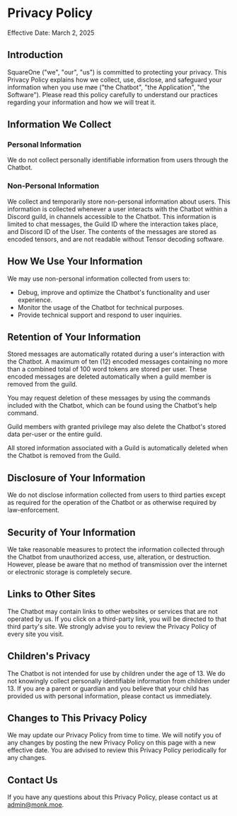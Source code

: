 # Privacy Policy

Effective Date: March 2, 2025

## Introduction

SquareOne ("we", "our", "us") is committed to protecting your privacy. This Privacy Policy explains how we collect, use, disclose, and safeguard your information when you use møe ("the Chatbot", "the Application", "the Software"). Please read this policy carefully to understand our practices regarding your information and how we will treat it.

## Information We Collect

### Personal Information

We do not collect personally identifiable information from users through the Chatbot.

### Non-Personal Information

We collect and temporarily store non-personal information about users. This information is collected whenever a user interacts with the Chatbot within a Discord guild, in channels accessible to the Chatbot. This information is limited to chat messages, the Guild ID where the interaction takes place, and Discord ID of the User. The contents of the messages are stored as encoded tensors, and are not readable without Tensor decoding software.

## How We Use Your Information

We may use non-personal information collected from users to:

- Debug, improve and optimize the Chatbot's functionality and user experience.
- Monitor the usage of the Chatbot for technical purposes.
- Provide technical support and respond to user inquiries.

## Retention of Your Information

Stored messages are automatically rotated during a user's interaction with the Chatbot. A maximum of ten (12) encoded messages containing no more than a combined total of 100 word tokens are stored per user. These encoded messages are deleted automatically when a guild member is removed from the guild.

You may request deletion of these messages by using the commands included with the Chatbot, which can be found using the Chatbot's help command.

Guild members with granted privilege may also delete the Chatbot's stored data per-user or the entire guild.

All stored information associated with a Guild is automatically deleted when the Chatbot is removed from the Guild.

## Disclosure of Your Information

We do not disclose information collected from users to third parties except as required for the operation of the Chatbot or as otherwise required by law-enforcement.

## Security of Your Information

We take reasonable measures to protect the information collected through the Chatbot from unauthorized access, use, alteration, or destruction. However, please be aware that no method of transmission over the internet or electronic storage is completely secure.

## Links to Other Sites

The Chatbot may contain links to other websites or services that are not operated by us. If you click on a third-party link, you will be directed to that third party's site. We strongly advise you to review the Privacy Policy of every site you visit.

## Children's Privacy

The Chatbot is not intended for use by children under the age of 13. We do not knowingly collect personally identifiable information from children under 13. If you are a parent or guardian and you believe that your child has provided us with personal information, please contact us immediately.

## Changes to This Privacy Policy

We may update our Privacy Policy from time to time. We will notify you of any changes by posting the new Privacy Policy on this page with a new effective date. You are advised to review this Privacy Policy periodically for any changes.

## Contact Us

If you have any questions about this Privacy Policy, please contact us at admin@monk.moe.